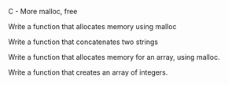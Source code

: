 C - More malloc, free

Write a function that allocates memory using malloc

Write a function that concatenates two strings

Write a function that allocates memory for an array, using malloc.

Write a function that creates an array of integers.

